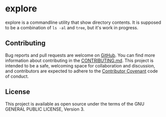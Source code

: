 # explore

explore is a commandline utility that show directory contents. It is supposed to be a combination of `ls -al` and `tree`, but it's work in progress.

## Contributing

Bug reports and pull requests are welcome on [GitHub](https://github.com/moonglum/explore). You can find more information about contributing in the [CONTRIBUTING.md](https://github.com/moonglum/explore/blob/master/CONTRIBUTING.md). This project is intended to be a safe, welcoming space for collaboration and discussion, and contributors are expected to adhere to the [Contributor Covenant](http://contributor-covenant.org/) code of conduct.

## License

This project is available as open source under the terms of the GNU GENERAL PUBLIC LICENSE, Version 3.
